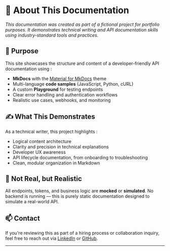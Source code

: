 # 📘 About This Documentation

*This documentation was created as part of a fictional project for portfolio purposes. It demonstrates technical writing and API documentation skills using industry-standard tools and practices.*

## 🎯 Purpose

This site showcases the structure and content of a developer-friendly API documentation using :

- **MkDocs** with the [Material for MkDocs](https://squidfunk.github.io/mkdocs-material/) theme  
- Multi-language **code samples** (JavaScript, Python, cURL)
- A custom **Playground** for testing endpoints
- Clear error handling and authentication workflows
- Realistic use cases, webhooks, and monitoring

## ✍️ What This Demonstrates

As a technical writer, this project highlights :

- Logical content architecture
- Clarity and precision in technical explanations
- Developer UX awareness
- API lifecycle documentation, from onboarding to troubleshooting
- Clean, modular organization in Markdown

## 🧪 Not Real, but Realistic

All endpoints, tokens, and business logic are **mocked** or **simulated**. No backend is running — this is purely static documentation designed to simulate a real-world API.

## 📫 Contact

If you're reviewing this as part of a hiring process or collaboration inquiry, feel free to reach out via [LinkedIn](https://www.linkedin.com/in/berangeregallais/) or [GitHub](https://github.com/berangeregallais).

---
